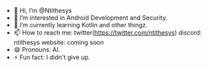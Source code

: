 - 👋 Hi, I’m @Ntithesys
- 👀 I’m interested in Android Development and Security.
- 🌱 I’m currently learning Kotlin and other thingz.
- 📫 How to reach me: twitter(https://twitter.com/ntithesys)    discord: ntithesys    website: coming soon 
- 😄 Pronouns: AI.
- ⚡ Fun fact: I didn't give up.

<!---
Ntithesys/Ntithesys is a ✨ special ✨ repository because its `README.md` (this file) appears on your GitHub profile.
You can click the Preview link to take a look at your changes.
--->
